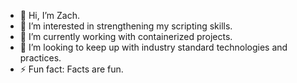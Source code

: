 - 👋 Hi, I’m Zach.
- 👀 I’m interested in strengthening my scripting skills.
- 🌱 I’m currently working with containerized projects.
- 💞️ I’m looking to keep up with industry standard technologies and practices.
- ⚡ Fun fact: Facts are fun.

<!---
zacharybalck/zacharybalck is a ✨ special ✨ repository because its `README.md` (this file) appears on your GitHub profile.
You can click the Preview link to take a look at your changes.
--->

